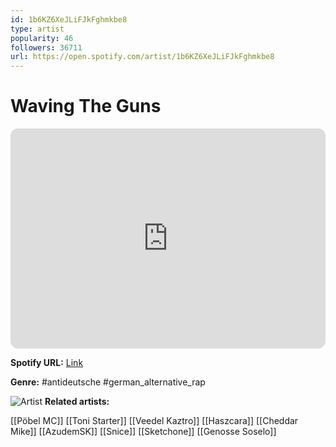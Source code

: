 ```yaml
---
id: 1b6KZ6XeJLiFJkFghmkbe8
type: artist
popularity: 46
followers: 36711
url: https://open.spotify.com/artist/1b6KZ6XeJLiFJkFghmkbe8
---
```

# Waving The Guns

<iframe style="border-radius:12px" src="https://open.spotify.com/embed/artist/1b6KZ6XeJLiFJkFghmkbe8" width="100%" height="352" frameBorder="0" allowfullscreen="" allow="autoplay; clipboard-write; encrypted-media; fullscreen; picture-in-picture" loading="lazy"></iframe>

**Spotify URL:** [Link](https://open.spotify.com/artist/1b6KZ6XeJLiFJkFghmkbe8)

**Genre:**  #antideutsche #german_alternative_rap

![Artist](https://i.scdn.co/image/ab6761610000e5eb6629c2e7ae56ced62df2010d)
**Related artists:**

[[Pöbel MC]]
[[Toni Starter]]
[[Veedel Kaztro]]
[[Haszcara]]
[[Cheddar Mike]]
[[AzudemSK]]
[[Snice]]
[[Sketchone]]
[[Genosse Soselo]]

